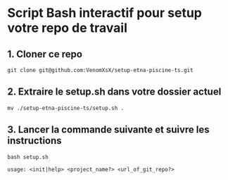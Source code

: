 # Script Bash interactif pour setup votre repo de travail

## 1. Cloner ce repo
`git clone git@github.com:VenomXsX/setup-etna-piscine-ts.git`

## 2. Extraire le setup.sh dans votre dossier actuel
`mv ./setup-etna-piscine-ts/setup.sh .`

## 3. Lancer la commande suivante et suivre les instructions
`bash setup.sh`

`usage: <init|help> <project_name?> <url_of_git_repo?>`
